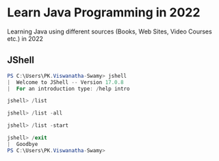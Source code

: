 # Learn Java Programming in 2022

Learning Java using different sources (Books, Web Sites, Video Courses etc.) in 2022

## JShell

```powershell
PS C:\Users\PK.Viswanatha-Swamy> jshell
|  Welcome to JShell -- Version 17.0.8
|  For an introduction type: /help intro

jshell> /list

jshell> /list -all

jshell> /list -start

jshell> /exit
|  Goodbye
PS C:\Users\PK.Viswanatha-Swamy>
```